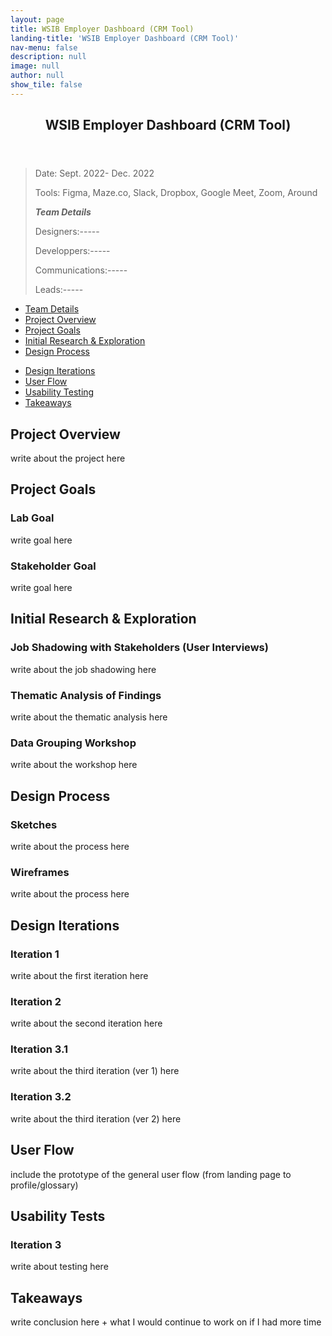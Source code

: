 ```yaml
---
layout: page
title: WSIB Employer Dashboard (CRM Tool)
landing-title: 'WSIB Employer Dashboard (CRM Tool)'
nav-menu: false
description: null
image: null
author: null
show_tile: false
---
```


<!-- Main -->
<div id="main" class="alt">
	
<!-- One -->
<section id="one">
	<div class="inner">
	     <header class="major">
		<h1>WSIB Employer Dashboard (CRM Tool)</h1>
	     </header>		

<!-- Content -->
<blockquote> 
	<p>Date: Sept. 2022- Dec. 2022</p>
	<p>Tools: Figma, Maze.co, Slack, Dropbox, Google Meet, Zoom, Around</p>
	<p></p>
	<b><i>Team Details</i></b>
	<p>Designers:-----</p>
	<p>Developpers:-----</p>
	<p>Communications:-----</p>
	<p>Leads:-----</p>
</blockquote>
		
<!-- Shortcuts -->
<ul class="actions">
	<li><a href="#" class="button small">Team Details</a></li>
	<li><a href="#" class="button small">Project Overview</a></li>
	<li><a href="#" class="button small">Project Goals</a></li>
	<li><a href="#" class="button small">Initial Research & Exploration</a></li>
	<li><a href="#" class="button small">Design Process</a></li>
</ul>
		
<ul class="actions">
	<li><a href="#" class="button small">Design Iterations</a></li>
	<li><a href="#" class="button small">User Flow</a></li>
	<li><a href="#" class="button small">Usability Testing</a></li>
	<li><a href="#" class="button small">Takeaways</a></li>
</ul>

<h2>Project Overview</h2>
<p>write about the project here</p>

<h2>Project Goals</h2>
<h3>Lab Goal</h3>
<p>write goal here</p>
<h3>Stakeholder Goal</h3>
<p>write goal here</p>
		
<h2>Initial Research & Exploration</h2>
<h3>Job Shadowing with Stakeholders (User Interviews)</h3>
<p>write about the job shadowing here</p>
<h3>Thematic Analysis of Findings</h3>
<p>write about the thematic analysis here</p>
<h3>Data Grouping Workshop</h3>
<p>write about the workshop here</p>
		
<h2>Design Process</h2>
<h3>Sketches</h3>
<p>write about the process here</p>
<h3>Wireframes</h3>
<p>write about the process here</p>
		
<h2>Design Iterations</h2>
<h3>Iteration 1</h3>
<p>write about the first iteration here</p>
<h3>Iteration 2</h3>
<p>write about the second iteration here</p>
<h3>Iteration 3.1</h3>
<p>write about the third iteration (ver 1) here</p>
<h3>Iteration 3.2</h3>
<p>write about the third iteration (ver 2) here</p>
		
<h2>User Flow</h2>
<p>include the prototype of the general user flow (from landing page to profile/glossary)</p>
		
<h2>Usability Tests</h2>
<h3>Iteration 3</h3>
<p>write about testing here</p>
		
<h2>Takeaways</h2>
<p>write conclusion here + what I would continue to work on if I had more time</p>
		
</div>
</section>
	
</div>

